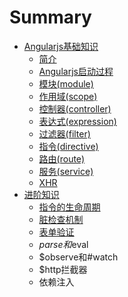 # Summary

* [Angularjs基础知识](angularjs_part1.md)
   * [简介](angularjs_part1_intro.md)
   * [Angularjs启动过程](angularjs_part1_start.md)
   * [模块(module)](angularjs_part1_module.md)
   * [作用域(scope)](angularjs_part1_scope.md)
   * [控制器(controller)](angularjs_part1_controller.md)
   * [表达式(expression)](angularjs_part1_expression.md)
   * [过滤器(filter)](angularjs_part1_filter.md)
   * [指令(directive)](angularjs_part1_directive.md)
   * [路由(route)](angularjs_part1_route.md)
   * [服务(service)](angularjs_part1_service.md)
   * [XHR](angularjs_part1_xhr.md)
* [进阶知识](README.md)
   * [指令的生命周期](angularjs_part2_directive_lifecycle.md)
   * [脏检查机制](angularjs_part1_dirty_check.md)
   * [表单验证](angularjs_part1_form_validation.md)
   * $parse和$eval
   * $observe和#watch
   * $http拦截器
   * 依赖注入

